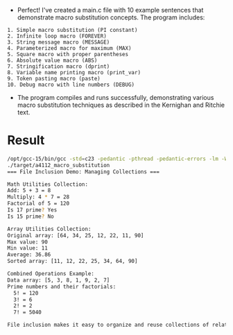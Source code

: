 - Perfect! I've created a main.c file with 10 example sentences that demonstrate macro substitution concepts. The program includes:

```
1. Simple macro substitution (PI constant)
2. Infinite loop macro (FOREVER)
3. String message macro (MESSAGE)
4. Parameterized macro for maximum (MAX)
5. Square macro with proper parentheses
6. Absolute value macro (ABS)
7. Stringification macro (dprint)
8. Variable name printing macro (print_var)
9. Token pasting macro (paste)
10. Debug macro with line numbers (DEBUG)
```

- The program compiles and runs successfully, demonstrating various macro substitution techniques as described in the Kernighan and Ritchie text.

# Result

```bash
/opt/gcc-15/bin/gcc -std=c23 -pedantic -pthread -pedantic-errors -lm -Wall -Wextra -ggdb -Werror -o ./target/a4112_macro_substitution ./src/main.c
./target/a4112_macro_substitution
=== File Inclusion Demo: Managing Collections ===

Math Utilities Collection:
Add: 5 + 3 = 8
Multiply: 4 * 7 = 28
Factorial of 5 = 120
Is 17 prime? Yes
Is 15 prime? No

Array Utilities Collection:
Original array: [64, 34, 25, 12, 22, 11, 90]
Max value: 90
Min value: 11
Average: 36.86
Sorted array: [11, 12, 22, 25, 34, 64, 90]

Combined Operations Example:
Data array: [5, 3, 8, 1, 9, 2, 7]
Prime numbers and their factorials:
  5! = 120
  3! = 6
  2! = 2
  7! = 5040

File inclusion makes it easy to organize and reuse collections of related functions!
```
